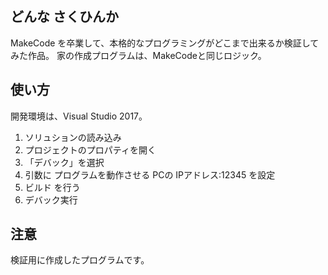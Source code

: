 ﻿## どんな さくひんか
MakeCode を卒業して、本格的なプログラミングがどこまで出来るか検証してみた作品。
家の作成プログラムは、MakeCodeと同じロジック。

## 使い方
開発環境は、Visual Studio 2017。

1) ソリュションの読み込み
2) プロジェクトのプロパティを開く
3) 「デバック」を選択
4) 引数に プログラムを動作させる PCの IPアドレス:12345 を設定
5) ビルド を行う
7) デバック実行

## 注意
検証用に作成したプログラムです。

